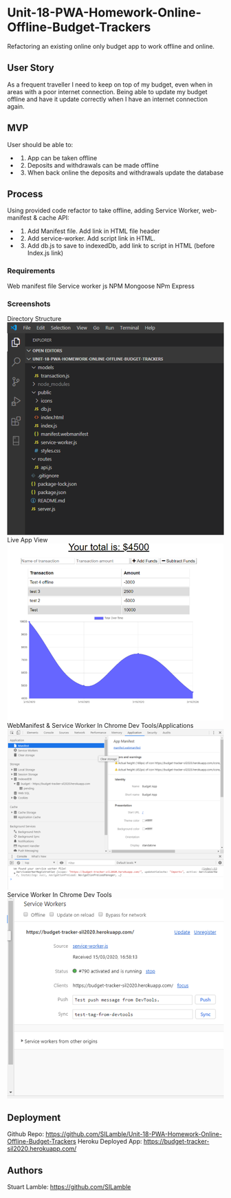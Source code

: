 # Unit-18-PWA-Homework-Online-Offline-Budget-Trackers

Refactoring an existing online only budget app to work offline and online.

## User Story

As a frequent traveller I need to keep on top of my budget, even when in areas with a poor internet connection. Being able to update my budget offline and have it update correctly when I have an internet connection again.

## MVP

User should be able to:
* 1) App can be taken offline
* 2) Deposits and withdrawals can be made offline
* 3) When back online the deposits and withdrawals update the database

## Process

Using provided code refactor to take offline, adding Service Worker, web-manifest & cache API:

* 1) Add Manifest file. Add link in HTML file header
* 2) Add service-worker. Add script link in HTML.
* 3) Add db.js to save to indexedDb, add link to script in HTML (before Index.js link)


### Requirements

Web manifest file
Service worker js
NPM Mongoose
NPm Express

### Screenshots

Directory Structure
![Directory Structure Screen Shot](https://github.com/SILamble/Unit-18-PWA-Homework-Online-Offline-Budget-Trackers/blob/master/public/assets/Capture001.PNG)
Live App View
![Live App View Screen Shot](https://github.com/SILamble/Unit-18-PWA-Homework-Online-Offline-Budget-Trackers/blob/master/public/assets/Capture002.PNG)
WebManifest & Service Worker In Chrome Dev Tools/Applications
![Chrome Dev Tool Screenshot of Manifest and Service-worker](https://github.com/SILamble/Unit-18-PWA-Homework-Online-Offline-Budget-Trackers/blob/master/public/assets/Capture003.PNG)
Service Worker In Chrome Dev Tools
![Chrome Dev Tool Screenshot of Service Worker](https://github.com/SILamble/Unit-18-PWA-Homework-Online-Offline-Budget-Trackers/blob/master/public/assets/Capture004.PNG)


## Deployment

Github Repo: https://github.com/SILamble/Unit-18-PWA-Homework-Online-Offline-Budget-Trackers
Heroku Deployed App: https://budget-tracker-sil2020.herokuapp.com/

## Authors

Stuart Lamble: https://github.com/SILamble
